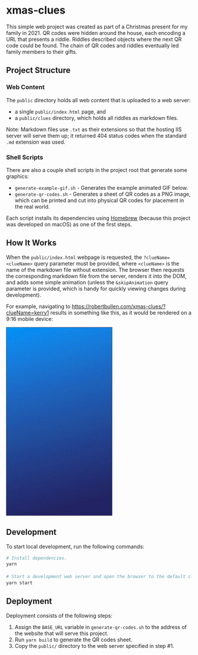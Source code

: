 # xmas-clues

This simple web project was created as part of a Christmas present for my family in 2021. QR codes were hidden around the house, each encoding a URL that presents a riddle. Riddles described objects where the next QR code could be found. The chain of QR codes and riddles eventually led family members to their gifts.

## Project Structure

### Web Content

The `public` directory holds all web content that is uploaded to a web server:

- a single `public/index.html` page, and
- a `public/clues` directory, which holds all riddles as markdown files.

Note: Markdown files use `.txt` as their extensions so that the hosting IIS server will serve them up; it returned 404 status codes when the standard `.md` extension was used.

### Shell Scripts

There are also a couple shell scripts in the project root that generate some graphics:

- `generate-example-gif.sh` - Generates the example animated GIF below.
- `generate-qr-codes.sh` - Generates a sheet of QR codes as a PNG image, which can be printed and cut into physical QR codes for placement in the real world.

Each script installs its dependencies using [Homebrew](https://brew.sh/) (because this project was developed on macOS) as one of the first steps.

## How It Works

When the `public/index.html` webpage is requested, the `?clueName=<clueName>` query parameter must be provided, where `<clueName>` is the name of the markdown file without extension. The browser then requests the corresponding markdown file from the server, renders it into the DOM, and adds some simple animation (unless the `&skipAnimation` query parameter is provided, which is handy for quickly viewing changes during development). 

For example, navigating to <https://robertbullen.com/xmas-clues/?clueName=kerry1> results in something like this, as it would be rendered on a 9:16 mobile device:

![Example Animated Riddle](doc/example.gif)

## Development

To start local development, run the following commands:

```bash
# Install dependencies.
yarn

# Start a development web server and open the browser to the default clue.
yarn start
```

## Deployment

Deployment consists of the following steps:

1. Assign the `BASE_URL` variable in `generate-qr-codes.sh` to the address of the website that will serve this project.
2. Run `yarn build` to generate the QR codes sheet.
3. Copy the `public/` directory to the web server specified in step #1.
